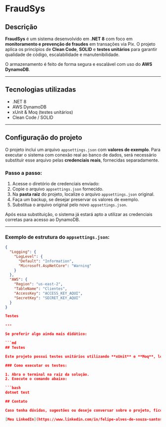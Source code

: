 # FraudSys

## Descrição

**FraudSys** é um sistema desenvolvido em **.NET 8** com foco em **monitoramento e prevenção de fraudes** em transações via Pix. O projeto aplica os princípios de **Clean Code**, **SOLID** e **testes unitários** para garantir qualidade de código, escalabilidade e manutenibilidade.

O armazenamento é feito de forma segura e escalável com uso do **AWS DynamoDB**.

---

## Tecnologias utilizadas

- .NET 8
- AWS DynamoDB
- xUnit & Moq (testes unitários)
- Clean Code / SOLID

---

## Configuração do projeto

O projeto inclui um arquivo `appsettings.json` com **valores de exemplo**. Para executar o sistema com conexão real ao banco de dados, será necessário substituir esse arquivo pelas **credenciais reais**, fornecidas separadamente.

### Passo a passo:

1. Acesse o diretório de credenciais enviado:
2. Copie o arquivo `appsettings.json` fornecido.
3. Na **pasta raiz** do projeto, localize o arquivo `appsettings.json` original.
4. Faça um backup, se desejar preservar os valores de exemplo.
5. Substitua o arquivo original pelo novo `appsettings.json`.

Após essa substituição, o sistema já estará apto a utilizar as credenciais corretas para acesso ao DynamoDB.

---

### Exemplo de estrutura do `appsettings.json`:

```json
{
  "Logging": {
    "LogLevel": {
      "Default": "Information",
      "Microsoft.AspNetCore": "Warning"
    }
  },
  "AWS": {
    "Region": "us-east-2",
    "TableName": "Clientes",
    "AccessKey": "ACCESS_KEY_AQUI",
    "SecretKey": "SECRET_KEY_AQUI"
  }
}

Testes

---

Se preferir algo ainda mais didático:

```md
## Testes

Este projeto possui testes unitários utilizando **xUnit** e **Moq**, localizados na solução `FraudSys.Tests`.

### Como executar os testes:

1. Abra o terminal na raiz da solução.
2. Execute o comando abaixo:

```bash
dotnet test

## Contato

Caso tenha dúvidas, sugestões ou deseje conversar sobre o projeto, fico à disposição.

[Meu LinkedIn](https://www.linkedin.com/in/felipe-alves-de-souza-santos-a65584142/)

